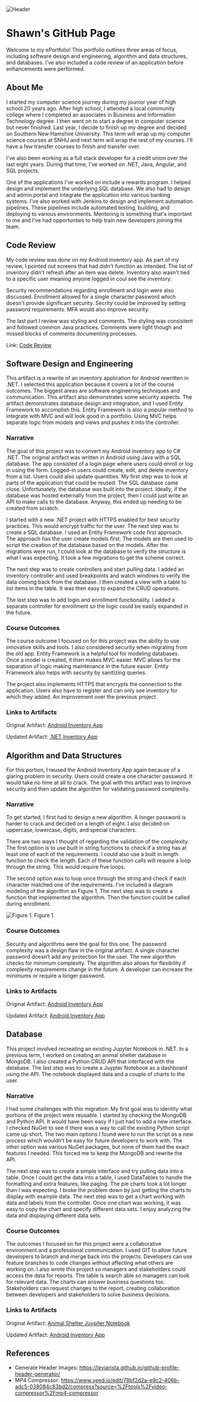 ![Header](./github-header-image.png)
# Shawn's GitHub Page

Welcome to my ePortfolio! This portfolio outlines three areas of focus, including software design and engineering, algorithm and data structures, and databases. I’ve also included a code review of an application before enhancements were performed.

## About Me
I started my computer science journey during my jounior year of high school 20 years ago. After high school, I attended a local community college where I completed an associates in Business and Information Technology degree. I then went on to start a degree in computer science but never finished. Last year, I decide to finish up my degree and decided on Southern New Hamshire University. This term will wrap up my computer science courses at SNHU and next term will wrap the rest of my courses. I'll have a few transfer courses to finish and transfer over. 

I've also been working as a full stack developer for a credit union over the last eight years. During that time, I've worked on .NET, Java, Angular, and SQL projects. 

One of the applications I've worked on include a rewards program. I helped design and implement the underlying SQL database. We also had to design and admin portal and integrate the application into various banking systems. I've also worked with Jenkins to design and implement automation pipelines. These pipelines include automated testing, building, and deploying to various environments. Mentoring is something that's important to me and I've had opportunties to help train new developers joining the team.

## Code Review

My code review was done on my Android inventory app. As part of my review, I pointed out screens that had didn't function as intended. The list of inventory didn't refresh after an item was delete. Inventory also wasn't tied to a specific user meaning anyone logged in coul see the inventory.

Security recommendations regarding enrollment and login were also discussed. Enrollment allowed for a single character password which doesn't provide significant security. Secrity could be improved by setting password requirements. MFA would also improve security.

The last part I review was styling and comments. The styling was consistent and followed common Java practices. Comments were light though and missed blocks of comments documenting processes.

Link: [Code Review](https://github.com/sjcurtis/sjcurtis.github.io/blob/main/Code%20Review%20Compressed.mp4)



## Software Design and Engineering

This artifact is a rewrite of an inventory application for Android rewritten in .NET. I selected this application because it covers a lot of the course outcomes. The biggest areas are software engineering techniques and communication. This artifact also demonstrates some security aspects. The artifact demonstrates database design and integration, and I used Entity Framework to accomplish this. Entity Framework is also a popular method to integrate with MVC and will look good in a portfolio. Using MVC helps separate logic from models and views and pushes it into the controller.

### Narrative

The goal of this project was to convert my Android inventory app to C# .NET. The original artifact was written in Android using Java with a SQL database. The app consisted of a login page where users could enroll or log in using the form. Logged-in users could create, edit, and delete inventory from a list. Users could also update quantities. My first step was to look at parts of the application that could be reused. The SQL database came close. Unfortunately, the database was built into the project. Ideally, if the database was hosted externally from the project, then I could just write an API to make calls to the database. Anyway, this ended up needing to be created from scratch.

I started with a new .NET project with HTTPS enabled for best security practices. This would encrypt traffic for the user. The next step was to create a SQL database. I used an Entity Framework code first approach. The approach has the user create models first. The models are then used to script the creation of the database based on the models. After the migrations were run, I could look at the database to verify the structure is what I was expecting. It took a few migrations to get the scheme correct. 

The next step was to create controllers and start pulling data. I added an inventory controller and used breakpoints and watch windows to verify the data coming back from the database. I then created a view with a table to list items in the table. It was then easy to expand the CRUD operations.

The last step was to add login and enrollment functionality. I added a separate controller for enrollment so the logic could be easily expanded in the future.


### Course Outcomes

The course outcome I focused on for this project was the ability to use innovative skills and tools. I also considered security when migrating from the old app. Entity Framework is a helpful tool for modeling databases. Once a model is created, it then makes MVC easier. MVC allows for the separation of logic making maintenance in the future easier. Entity Framework also helps with security by sanitizing queries. 

The project also implements HTTPS that encrypts the connection to the application. Users also have to register and can only see inventory for which they added. An improvement over the previous project.

### Links to Artifacts

Original Artifact: [Android Inventory App](./AndroidInventoryApp)

Updated Artifact: [.NET Inventory App](./DotNetInventoryApp)


## Algorithm and Data Structures

For this portion, I reused the Android Inventory App again because of a glaring problem in security. Users could create a one character password. It would take no time at all to crack. The goal with this artifact was to improve security and then update the algorithm for validating password complexity.

### Narrative

To get started, I first had to design a new algorithm. A longer password is harder to crack and decided on a length of eight. I also decided on uppercase, lowercase, digits, and special characters. 

There are two ways I thought of regarding the validation of the complexity. The first option is to use built in string functions to check if a string has at least one of each of the requirements. I could also use a built in length function to check the length. Each of these function calls will require a loop through the string. This would require five loops.

The second option was to loop once through the string and check if each character matched one of the requirements. I’ve included a diagram modeling of the algorithm as Figure 1. The next step was to create a function that implemented the algorithm. Then the function could be called during enrollment.

![Figure 1.](./PasswordAlgorithm.drawio.png)
Figure 1.

### Course Outcomes
Security and algorithms were the goal for this one. The password complexity was a design flaw in the original artifact. A single character password doesn’t add any protection for the user. The new algorithm checks for minimum complexity. The algorithm also allows for flexibility if complexity requirements change in the future. A developer can increase the minimums or require a longer password.

### Links to Artifacts

Original Artifact: [Android Inventory App](./AndroidInventoryApp)

Updated Artifact: [Android Inventory App](./InventoryProjectSecurityUpdate)


## Database
This project involved recreating an existing Jupyter Notebook in .NET. In a previous term, I worked on creating an animal shelter database in MongoDB. I also created a Python CRUD API that interfaced with the database. The last step was to create a Juypter Notebook as a dashboard using the API. The notebook displayed data and a couple of charts to the user.

### Narrative
I had some challenges with this migration. My first goal was to identity what portions of the project were reusable. I started by checking the MongoDB and Python API. It would have been easy if I just had to add a new interface. I checked NuGet to see if there was a way to call the existing Python script came up short. The two main options I found were to run the script as a new process which wouldn’t be easy for future developers to work with. The other option was various NuGet packages, but none of them had the exact features I needed. This forced me to keep the MongoDB and rewrite the API.

The next step was to create a simple interface and try pulling data into a table. Once I could get the data into a table, I used DataTables to handle the formatting and extra features, like paging. The pie charts took a lot longer than I was expecting. I broke the problem down by just getting the charts to display with example data. The next step was to get a chart working with data and labels from the controller. Once one chart was working, it was easy to copy the chart and specify different data sets. I enjoy analyzing the data and displaying different data sets.

### Course Outcomes
The outcomes I focused on for this project were a collaborative environment and a professional communication. I used GIT to allow future developers to branch and merge back into the projects. Developers can use feature branches to code changes without affecting what others are working on. I also wrote this project so managers and stakeholders could access the data for reports. The table is search able so managers can look for relevant data. The charts can answer business questions too. Stakeholders can request changes to the report, creating collaboration between developers and stakeholders to solve business decisions.  

### Links to Artifacts

Original Artifact: [Animal Shelter Juypiter Notebook](./JuypiterNotebook)

Updated Artifact: [Android Inventory App](./DotNetAnimalShelter)

## References
- Generate Header Images: https://leviarista.github.io/github-profile-header-generator/
- MP4 Compressor: https://www.veed.io/edit/78bf2d2a-e9c2-406b-adc5-038084c83bd2/compress?source=%2Ftools%2Fvideo-compressor%2Fmp4-compressor
 
